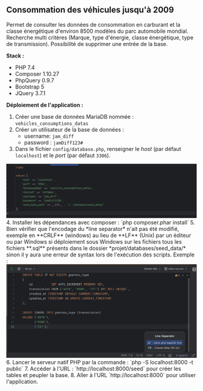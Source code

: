## Consommation des véhicules jusqu'à 2009

Permet de consulter les données de consommation en carburant et la classe énergétique d'environ 8500 modèles du parc automobile mondial.
Recherche multi critères (Marque, type d'énergie, classe énergétique, type de transmission).
Possibilité de supprimer une entrée de la base.

**Stack :**
- PHP 7.4
- Composer 1.10.27
- PhpQuery 0.9.7
- Bootstrap 5
- JQuery 3.7.1

**Déploiement de l'application :**

1. Créer une base de données MariaDB nommée : `vehicles_consumptions_datas`
2. Créer un utilisateur de la base de données :
    - username: `jam_diff`
    - password : `jamDiff123#`
3. Dans le fichier `config/database.php`, renseigner le *host* (par défaut `localhost`) et le *port* (par défaut `3306`).
<img src="public/assets/img/database-config.png" width="1200">
4. Installer les dépendances avec composer : `php composer.phar install`
5. Bien vérifier que l'encodage du *line separator* n'ait pas été modifié, exemple en **CRLF** (windows) au lieu de **LF** (Unix) par un éditeur ou par Windows si déploiement sous Windows sur les fichiers tous les fichiers **.sql** présents dans le dossier *projet/databases/seed_data/* sinon il y aura une erreur de syntax lors de l'exécution des scripts. 
Exemple :
<img src="public/assets/img/encodage.png" width="1200">
6. Lancer le serveur natif PHP par la commande : `php -S localhost:8000 -t public`
7. Accéder à l'URL : `http://localhost:8000/seed` pour créer les tables et peupler la base.
8. Aller à l'URL `http://localhost:8000` pour utiliser l'application.
